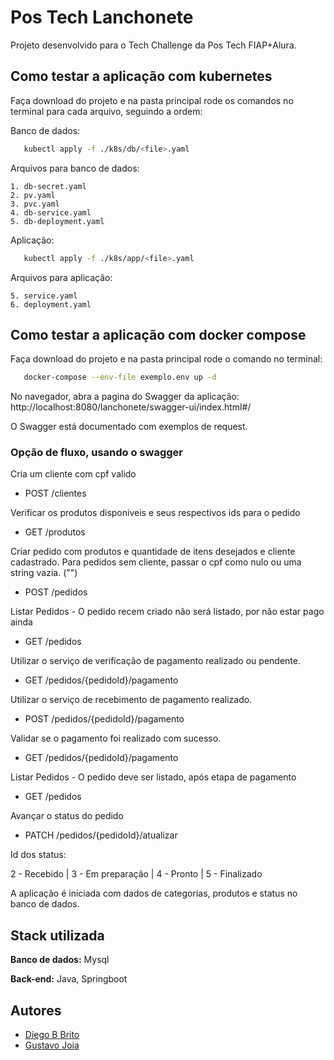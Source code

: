 # Pos Tech Lanchonete

Projeto desenvolvido para o Tech Challenge da Pos Tech FIAP+Alura.

## Como testar a aplicação com kubernetes

Faça download do projeto e na pasta principal rode os comandos no terminal para cada arquivo, seguindo a ordem:

Banco de dados:
```bash
   kubectl apply -f ./k8s/db/<file>.yaml 
```
Arquivos para banco de dados:

    1. db-secret.yaml
    2. pv.yaml
    3. pvc.yaml
    4. db-service.yaml
    5. db-deployment.yaml
Aplicação:
```bash
   kubectl apply -f ./k8s/app/<file>.yaml 
```
Arquivos para aplicação:

    5. service.yaml
    6. deployment.yaml

## Como testar a aplicação com docker compose

Faça download do projeto e na pasta principal rode o comando no terminal:

```bash
   docker-compose --env-file exemplo.env up -d
```
No navegador, abra a pagina do Swagger da aplicação:
http://localhost:8080/lanchonete/swagger-ui/index.html#/

O Swagger está documentado com exemplos de request.

### Opção de fluxo, usando o swagger

Cria um cliente com cpf valido
- POST /clientes
  
Verificar os produtos disponiveis e seus respectivos ids para o pedido
- GET /produtos 

Criar pedido com produtos e quantidade de itens desejados e cliente cadastrado. Para pedidos sem cliente, passar o cpf como nulo ou uma string vazia. ("")
- POST /pedidos

Listar Pedidos - O pedido recem criado não será listado, por não estar pago ainda
- GET /pedidos

Utilizar o serviço de verificação de pagamento realizado ou pendente.
- GET /pedidos/{pedidoId}/pagamento

Utilizar o serviço de recebimento de pagamento realizado.
- POST /pedidos/{pedidoId}/pagamento

Validar se o pagamento foi realizado com sucesso.
- GET /pedidos/{pedidoId}/pagamento

Listar Pedidos - O pedido deve ser listado, após etapa de pagamento
- GET /pedidos

Avançar o status do pedido
- PATCH /pedidos/{pedidoId}/atualizar

Id dos status:

2 - Recebido | 3 - Em preparação | 4 - Pronto | 5 - Finalizado


A aplicação é iniciada com dados de categorias, produtos e status no banco de dados.
## Stack utilizada

**Banco de dados:** Mysql

**Back-end:** Java, Springboot


## Autores

- [Diego B Brito](https://github.com/Diegobbrito)
- [Gustavo Joia](https://github.com/GustavoJoiaP)
